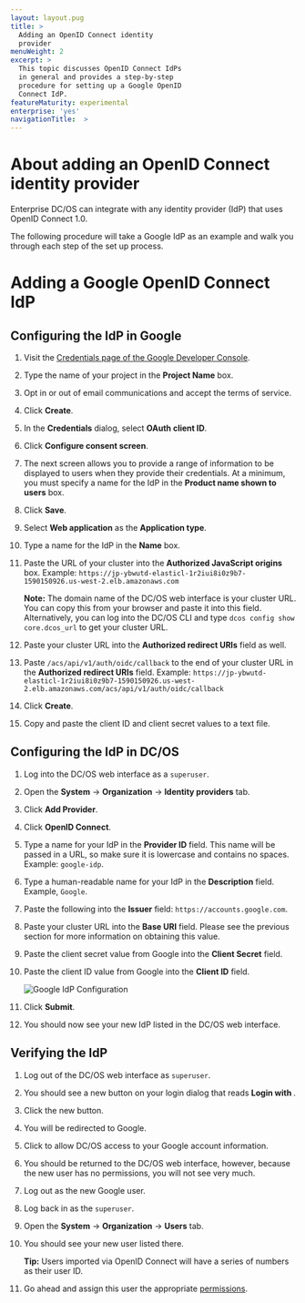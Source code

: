 ```yaml
---
layout: layout.pug
title: >
  Adding an OpenID Connect identity
  provider
menuWeight: 2
excerpt: >
  This topic discusses OpenID Connect IdPs
  in general and provides a step-by-step
  procedure for setting up a Google OpenID
  Connect IdP.
featureMaturity: experimental
enterprise: 'yes'
navigationTitle:  >
---
```




# About adding an OpenID Connect identity provider

Enterprise DC/OS can integrate with any identity provider (IdP) that uses OpenID Connect 1.0. 

The following procedure will take a Google IdP as an example and walk you through each step of the set up process.


# Adding a Google OpenID Connect IdP


## Configuring the IdP in Google

1. Visit the [Credentials page of the Google Developer Console](https://console.developers.google.com/apis/credentials?project=_).

2. Type the name of your project in the **Project Name** box.

3. Opt in or out of email communications and accept the terms of service.

4. Click **Create**.

5. In the **Credentials** dialog, select **OAuth client ID**.

6. Click **Configure consent screen**.

7. The next screen allows you to provide a range of information to be displayed to users when they provide their credentials. At a minimum, you must specify a name for the IdP in the **Product name shown to users** box.

8. Click **Save**.

9. Select **Web application** as the **Application type**.

10. Type a name for the IdP in the **Name** box.

11. Paste the URL of your cluster into the **Authorized JavaScript origins** box. Example: `https://jp-ybwutd-elasticl-1r2iui8i0z9b7-1590150926.us-west-2.elb.amazonaws.com`

    **Note:** The domain name of the DC/OS web interface is your cluster URL. You can copy this from your browser and paste it into this field. Alternatively, you can log into the DC/OS CLI and type `dcos config show core.dcos_url` to get your cluster URL. 

12. Paste your cluster URL into the **Authorized redirect URIs** field as well.

13. Paste `/acs/api/v1/auth/oidc/callback` to the end of your cluster URL in the **Authorized redirect URIs** field. Example: `https://jp-ybwutd-elasticl-1r2iui8i0z9b7-1590150926.us-west-2.elb.amazonaws.com/acs/api/v1/auth/oidc/callback`

13. Click **Create**.

14. Copy and paste the client ID and client secret values to a text file.

## Configuring the IdP in DC/OS

1. Log into the DC/OS web interface as a `superuser`.

2. Open the **System** -> **Organization** -> **Identity providers** tab.

3. Click **Add Provider**.

4. Click **OpenID Connect**.

5. Type a name for your IdP in the **Provider ID** field. This name will be passed in a URL, so make sure it is lowercase and contains no spaces. Example: `google-idp`.

6. Type a human-readable name for your IdP in the **Description** field. Example, `Google`.

7. Paste the following into the **Issuer** field: `https://accounts.google.com`.

8. Paste your cluster URL into the **Base URI** field. Please see the previous section for more information on obtaining this value.   

9. Paste the client secret value from Google into the **Client Secret** field.

10. Paste the client ID value from Google into the **Client ID** field.

    ![Google IdP Configuration](/docs/1.8/administration/id-and-access-mgt/sso/img/oidc-google.png) 

11. Click **Submit**.

12. You should now see your new IdP listed in the DC/OS web interface.


## Verifying the IdP

1. Log out of the DC/OS web interface as `superuser`.

2. You should see a new button on your login dialog that reads **Login with <your-IdP- description>**.

3. Click the new button.

4. You will be redirected to Google.

5. Click to allow DC/OS access to your Google account information.

6. You should be returned to the DC/OS web interface, however, because the new user has no permissions, you will not see very much.

7. Log out as the new Google user.

8. Log back in as the `superuser`.

9. Open the **System** -> **Organization** -> **Users** tab.

10. You should see your new user listed there.

    **Tip:** Users imported via OpenID Connect will have a series of numbers as their user ID.

11. Go ahead and assign this user the appropriate [permissions](/docs/1.8/administration/id-and-access-mgt/permissions/). 
 
